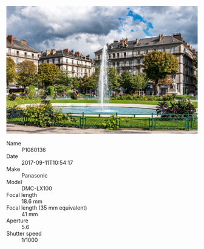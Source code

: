 [![P1080136](/photos/hd/P1080136.jpg)](/photos/full/P1080136.jpg?raw=true)

<dl>
  <dt>Name</dt>
  <dd>P1080136</dd>
  <dt>Date</dt>
  <dd>2017-09-11T10:54:17</dd>
  <dt>Make</dt>
  <dd>Panasonic</dd>
  <dt>Model</dt>
  <dd>DMC-LX100</dd>
  <dt>Focal length</dt>
  <dd>18.6 mm</dd>
  <dt>Focal length (35 mm equivalent)</dt>
  <dd>41 mm</dd>
  <dt>Aperture</dt>
  <dd>5.6</dd>
  <dt>Shutter speed</dt>
  <dd>1/1000</dd>
</dl>
